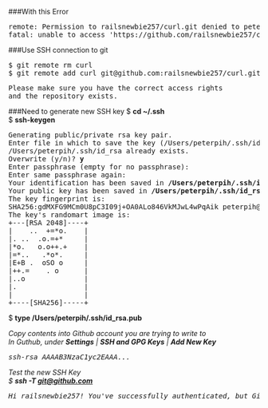 ###With this Error
<pre>
remote: Permission to railsnewbie257/curl.git denied to peterpih.
fatal: unable to access 'https://github.com/railsnewbie257/curl.git/': The requested URL returned error: 403
</pre>

###Use SSH connection to git
<pre>
$ git remote rm curl    
$ git remote add curl git@github.com:railsnewbie257/curl.git   
</pre>
<pre>
Please make sure you have the correct access rights
and the repository exists.
</pre>
###Need to generate new SSH key
$ <b>cd ~/.ssh</b>   
$ <b>ssh-keygen</b>
<pre>
Generating public/private rsa key pair.
Enter file in which to save the key (/Users/peterpih/.ssh/id_rsa): 
/Users/peterpih/.ssh/id_rsa already exists.
Overwrite (y/n)? <b>y</b>
Enter passphrase (empty for no passphrase): 
Enter same passphrase again: 
Your identification has been saved in <b>/Users/peterpih/.ssh/id_rsa</b>.
Your public key has been saved in <b>/Users/peterpih/.ssh/id_rsa.pub</b>.
The key fingerprint is:
SHA256:gdMXFG9MCm0U8pC3I09j+OA0ALo846VkMJwL4wPqAik peterpih@MacBook-Pro.local
The key's randomart image is:
+---[RSA 2048]----+
|    ..  +=*o.    |
|. ..  .o.=+*     |
|*o.   o.o++.+    |
|=*..   .*o*.     |
|E+B .  oSO o     |
|++.=    . o      |
|..o              |
|.                |
|                 |
+----[SHA256]-----+
</pre>

$ <b>type /Users/peterpih/.ssh/id_rsa.pub</b>   

<em>Copy contents into Github account you are trying to write to</em>   
<em>In Guthub, under <b>Settings</b> | <b>SSH and GPG Keys</b> | <b>Add New Key</b>
<pre>
ssh-rsa AAAAB3NzaC1yc2EAAA...
</pre>

<em>Test the new SSH Key</em>   
$ <b>ssh -T git@github.com</b>
<pre>
Hi railsnewbie257! You've successfully authenticated, but GitHub does not provide shell access.
</pre>



